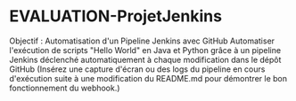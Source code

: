 # EVALUATION-ProjetJenkins
Objectif : Automatisation d'un Pipeline Jenkins avec GitHub Automatiser l'exécution de scripts "Hello World" en Java et Python grâce à un pipeline Jenkins déclenché automatiquement à chaque modification dans le dépôt GitHub
(Insérez une capture d'écran ou des logs du pipeline en cours d'exécution suite à une modification du README.md pour démontrer le bon fonctionnement du webhook.)
